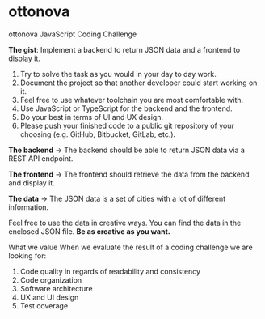 # ottonova
ottonova JavaScript Coding Challenge


**The gist**: Implement a backend to return JSON data and a frontend to display it.
1. Try to solve the task as you would in your day to day work.
2. Document the project so that another developer could start working on it.
3. Feel free to use whatever toolchain you are most comfortable with.
4. Use JavaScript or TypeScript for the backend and the frontend.
5. Do your best in terms of UI and UX design.
6. Please push your finished code to a public git repository of your choosing (e.g.
GitHub, Bitbucket, GitLab, etc.).

**The backend**
 -> The backend should be able to return JSON data via a REST API endpoint.

**The frontend**
 -> The frontend should retrieve the data from the backend and display it.

**The data**
 -> The JSON data is a set of cities with a lot of different information.

Feel free to use the data in creative ways.
You can find the data in the enclosed JSON file.
**Be as creative as you want.**

What we value
When we evaluate the result of a coding challenge we are looking for:
1. Code quality in regards of readability and consistency
2. Code organization
3. Software architecture
4. UX and UI design
5. Test coverage
